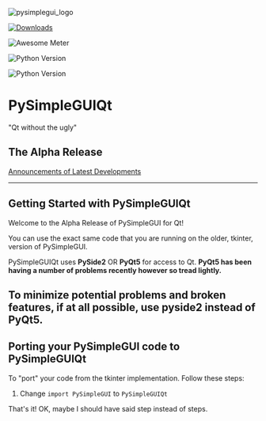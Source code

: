 ![pysimplegui_logo](https://user-images.githubusercontent.com/13696193/43165867-fe02e3b2-8f62-11e8-9fd0-cc7c86b11772.png)

[![Downloads](http://pepy.tech/badge/pysimpleguiqt)](http://pepy.tech/project/pysimplegui)

![Awesome Meter](https://img.shields.io/badge/Awesome_meter-1000-yellow.svg)

![Python Version](https://img.shields.io/badge/Python-3.x-yellow.svg)

![Python Version](https://img.shields.io/badge/PySimpleGUIQt_For_Python_3.x_Version-00.26.0-orange.svg?longCache=true&style=for-the-badge)

# PySimpleGUIQt

"Qt without the ugly"

## The Alpha Release
[Announcements of Latest Developments](https://github.com/MikeTheWatchGuy/PySimpleGUI/issues/142)

-----

## Getting Started with PySimpleGUIQt

Welcome to the Alpha Release of PySimpleGUI for Qt!

You can use the exact same code that you are running on the older, tkinter, version of PySimpleGUI.

PySimpleGUIQt uses **PySide2** OR **PyQt5** for access to Qt.  **PyQt5 has been having  a number of problems recently however so tread lightly.**

## To minimize potential problems and broken features, if at all possible, use pyside2 instead of PyQt5.

## Porting your PySimpleGUI code to PySimpleGUIQt


To "port" your code from the tkinter implementation. Follow these steps:

1. Change `import PySimpleGUI` to `PySimpleGUIQt`

That's it!  OK, maybe I should have said step instead of steps.

